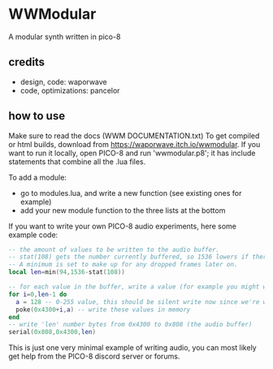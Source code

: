 # WWModular

A modular synth written in pico-8

## credits
- design, code: waporwave
- code, optimizations: pancelor

## how to use

Make sure to read the docs (WWM DOCUMENTATION.txt)
To get compiled or html builds, download from https://waporwave.itch.io/wwmodular.
If you want to run it locally, open PICO-8 and run 'wwmodular.p8'; it has include statements that combine all the .lua files.

To add a module:
- go to modules.lua, and write a new function (see existing ones for example)
- add your new module function to the three lists at the bottom

If you want to write your own PICO-8 audio experiments, here some example code:

```lua
-- the amount of values to be written to the audio buffer.
-- stat(108) gets the number currently buffered, so 1536 lowers if there is too many being buffered.
-- A minimum is set to make up for any dropped frames later on.
local len=min(94,1536-stat(108))

-- for each value in the buffer, write a value (for example you might write the value of a sin() of an increasing step).
for i=0,len-1 do
  a = 128 -- 0-255 value, this should be silent write now since we're writing a constant value.
  poke(0x4300+i,a) -- write these values in memory
end
-- write 'len' number bytes from 0x4300 to 0x808 (the audio buffer)
serial(0x808,0x4300,len)
```

This is just one very minimal example of writing audio, you can most likely get help from the PICO-8 discord server or forums.
